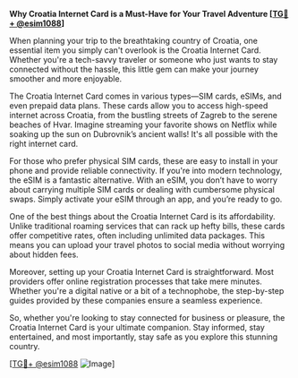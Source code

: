 **Why Croatia Internet Card is a Must-Have for Your Travel Adventure [[TG💪+ @esim1088](https://t.me/s/esim1088)]**

When planning your trip to the breathtaking country of Croatia, one essential item you simply can't overlook is the Croatia Internet Card. Whether you're a tech-savvy traveler or someone who just wants to stay connected without the hassle, this little gem can make your journey smoother and more enjoyable.

The Croatia Internet Card comes in various types—SIM cards, eSIMs, and even prepaid data plans. These cards allow you to access high-speed internet across Croatia, from the bustling streets of Zagreb to the serene beaches of Hvar. Imagine streaming your favorite shows on Netflix while soaking up the sun on Dubrovnik’s ancient walls! It's all possible with the right internet card.

For those who prefer physical SIM cards, these are easy to install in your phone and provide reliable connectivity. If you're into modern technology, the eSIM is a fantastic alternative. With an eSIM, you don’t have to worry about carrying multiple SIM cards or dealing with cumbersome physical swaps. Simply activate your eSIM through an app, and you’re ready to go.

One of the best things about the Croatia Internet Card is its affordability. Unlike traditional roaming services that can rack up hefty bills, these cards offer competitive rates, often including unlimited data packages. This means you can upload your travel photos to social media without worrying about hidden fees.

Moreover, setting up your Croatia Internet Card is straightforward. Most providers offer online registration processes that take mere minutes. Whether you're a digital native or a bit of a technophobe, the step-by-step guides provided by these companies ensure a seamless experience.

So, whether you're looking to stay connected for business or pleasure, the Croatia Internet Card is your ultimate companion. Stay informed, stay entertained, and most importantly, stay safe as you explore this stunning country.

[[TG💪+ @esim1088](https://t.me/s/esim1088) ![Image](https://i.postimg.cc/Y0z9fWf4/image.png)]